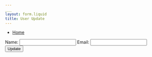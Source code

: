 ```yaml
---
___
layout: form.liquid
title: User Update
---
```


<ul>
  <li><a href="index">Home</a></li>
</ul>

<form>
    <label for="name">Name:</label>
    <input type="name" id="name" name="name">
    <label for="email">Email:</label>
    <input type="email" id="email" name="email">
    <button onclick="alert">Update</button>
<form>

<script>
    const email = document.getElementById("email")
    email.addEventListener("input", function (event){
if (email.validity.typeMismatch) {
    email.setCustomValidity("E-mail Address Required!")
    } else {
        email.setCustomValidity("");
        function alert() {("Details Updated Successfully!");}
    }});
</script>